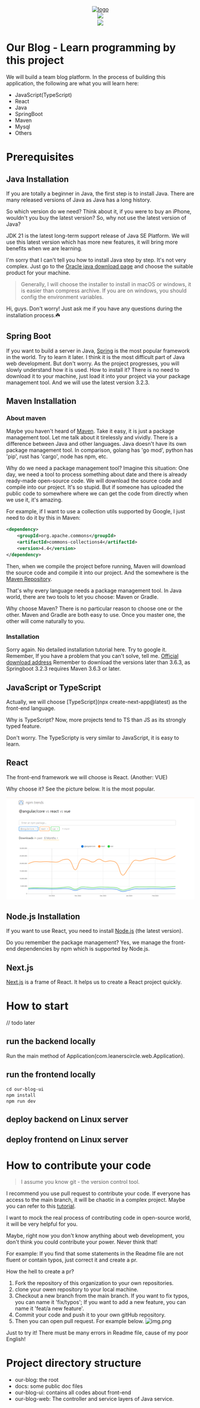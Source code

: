 <div id="badges-row1" align="center">
    <a href="https://github.com/The-Learners-Circle/our-blog">
        <img alt="logo" src="docs/img/android-chrome-192x192.png" height="99">
    </a>
</div>

<div id="badges-row1" align="center">
  <img src="https://img.shields.io/github/followers/The-Learners-Circle?logo=github"/>
</div>

<div id="badges-row2" align="center">
    <a href="https://discord.gg/dDbxfdjb">
          <img src="https://img.shields.io/discord/1210299984688320623?logo=discord&logoColor=f5f5f5&label=discord"/>
    </a>
</div>

# Our Blog - Learn programming by this project
We will build a team blog platform. In the process of building this application, the following are what you will learn here:
- JavaScript(TypeScript)
- React
- Java
- SpringBoot
- Maven
- Mysql
- Others

# Prerequisites
## Java Installation
If you are totally a beginner in Java, the first step is to install Java. There are many released versions of Java as Java has a long history.

So which version do we need? Think about it, if you were to buy an iPhone, wouldn't you buy the latest version? So, why not use the latest version of Java?

JDK 21 is the latest long-term support release of Java SE Platform. We will use this latest version which has more new features, it will bring more benefits when we are learning.

I'm sorry that I can't tell you how to install Java step by step. It's not very complex. Just go to the [Oracle java download page](https://www.oracle.com/java/technologies/downloads/#jdk21-linux) and choose the suitable product for your machine.

> Generally, I will choose the installer to install in macOS or windows, it is easier than compress archive.
> If you are on windows, you should config the environment variables.

Hi, guys. Don't worry! Just ask me if you have any questions during the installation process.☘️

## Spring Boot
If you want to build a server in Java, [Spring](https://spring.io/projects/spring-framework) is the most popular framework in the world. Try to learn it later.
I think it is the most difficult part of Java web development. But don't worry. As the project progresses, you will slowly understand how it is used. 
How to install it? There is no need to download it to your machine, just load it into your project via your package management tool. And we will use the latest version 3.2.3.

## Maven Installation
### About maven
Maybe you haven't heard of [Maven](https://maven.apache.org/). Take it easy, it is just a package management tool. Let me talk about it tirelessly and vividly.
There is a difference between Java and other languages. Java doesn't have its own package management tool.
In comparison, golang has 'go mod', python has 'pip', rust has 'cargo', node has npm, etc.

Why do we need a package management tool? Imagine this situation: One day, we need a tool to process something about date and there is already ready-made open-source code. We will download the source code and compile into our project. It's so stupid.
But if someone has uploaded the public code to somewhere where we can get the code from directly when we use it, it's amazing. 

For example, if I want to use a collection utils supported by Google, I just need to do it by this in Maven:
```xml
<dependency>
    <groupId>org.apache.commons</groupId>
    <artifactId>commons-collections4</artifactId>
    <version>4.4</version>
</dependency>
```
Then, when we compile the project before running, Maven will download the source code and compile it into our project. And the somewhere is the [Maven Repository](https://maven.apache.org/repositories/index.html).

That's why every language needs a package management tool. In Java world, there are two tools to let you choose: Maven or Gradle.

Why choose Maven? There is no particular reason to choose one or the other. Maven and Gradle are both easy to use. Once you master one, the other will come naturally to you.

### Installation
Sorry again. No detailed installation tutorial here. Try to google it. Remember, If you have a problem that you can't solve, tell me.
[Official download address](https://maven.apache.org/)
Remember to download the versions later than 3.6.3, as Springboot 3.2.3 requires Maven 3.6.3 or later.

## JavaScript or TypeScript
Actually, we will choose [TypeScript](npx create-next-app@latest) as the front-end language.

Why is TypeScript? Now, more projects tend to TS than JS as its strongly typed feature. 

Don't worry. The TypeScripty is very similar to JavaScript, it is easy to learn.

## React

The front-end framework we will choose is React. (Another: VUE)

Why choose it? See the picture below. It is the most popular.

![img.png](./docs/img/react-popular.png)

## Node.js Installation

If you want to use React, you need to install [Node.js](https://nodejs.org/en) (the latest version).

Do you remember the package management? Yes, we manage the front-end dependencies by npm which is supported by Node.js.

## Next.js

[Next.js](https://nextjs.org/learn/dashboard-app/getting-started) is a frame of React. It helps us to create a React project quickly.

# How to start

// todo later
## run the backend locally

Run the main method of Application(com.leanerscircle.web.Application).

## run the frontend locally

```shell
cd our-blog-ui
npm install
npm run dev
```

## deploy backend on Linux server
## deploy frontend on Linux server

# How to contribute your code
> I assume you know git - the version control tool.

I recommend you use pull request to contribute your code. If everyone has access to the main branch, it will be chaotic in a complex project.
Maybe you can refer to this [tutorial](https://opensource.guide/how-to-contribute/#opening-an-issue).

I want to mock the real process of contributing code in open-source world, it will be very helpful for you.

Maybe, right now you don't know anything about web development, you don't think you could contribute your power. Never think that! 

For example: If you find that some statements in the Readme file are not fluent or contain typos, just correct it and create a pr.

How the hell to create a pr?
1. Fork the repository of this organization to your own repositories.
2. clone your owen repository to your local machine.
3. Checkout a new branch from the main branch. If you want to fix typos, you can name it 'fix/typos'; If you want to add a new feature, you can name it 'feat/a new feature'.
4. Commit your code and push it to your own gitHub repository.
5. Then you can open pull request. For example below.
![img.png](./docs/img/openpr.png)

Just to try it! There must be many errors in Readme file, cause of my poor English!

# Project directory structure
- our-blog: the root
- docs: some public doc files
- our-blog-ui: contains all codes about front-end
- our-blog-web: The controller and service layers of Java service.
